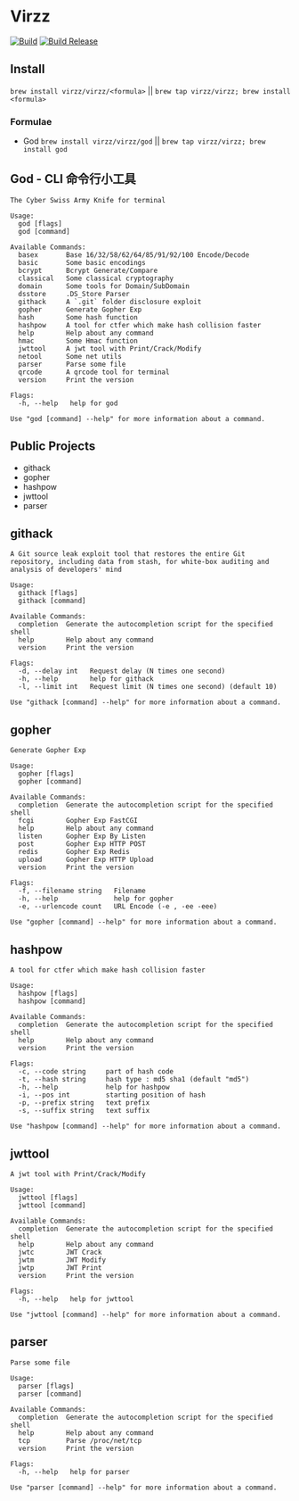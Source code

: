 # Virzz

[![Build](https://github.com/virzz/virzz/actions/workflows/virzz.yml/badge.svg)](https://github.com/virzz/virzz/actions/workflows/virzz.yml) [![Build Release](https://github.com/virzz/virzz/actions/workflows/virzz_release.yml/badge.svg)](https://github.com/virzz/virzz/actions/workflows/virzz_release.yml)

## Install

`brew install virzz/virzz/<formula>` || `brew tap virzz/virzz; brew install <formula>`

### Formulae

- God `brew install virzz/virzz/god` || `brew tap virzz/virzz; brew install god`

## God - CLI 命令行小工具

```
The Cyber Swiss Army Knife for terminal

Usage:
  god [flags]
  god [command]

Available Commands:
  basex       Base 16/32/58/62/64/85/91/92/100 Encode/Decode
  basic       Some basic encodings
  bcrypt      Bcrypt Generate/Compare
  classical   Some classical cryptography
  domain      Some tools for Domain/SubDomain
  dsstore     .DS_Store Parser
  githack     A `.git` folder disclosure exploit
  gopher      Generate Gopher Exp
  hash        Some hash function
  hashpow     A tool for ctfer which make hash collision faster
  help        Help about any command
  hmac        Some Hmac function
  jwttool     A jwt tool with Print/Crack/Modify
  netool      Some net utils
  parser      Parse some file
  qrcode      A qrcode tool for terminal
  version     Print the version

Flags:
  -h, --help   help for god

Use "god [command] --help" for more information about a command.
```

## Public Projects

- githack
- gopher
- hashpow
- jwttool
- parser

## githack

```
A Git source leak exploit tool that restores the entire Git repository, including data from stash, for white-box auditing and analysis of developers' mind

Usage:
  githack [flags]
  githack [command]

Available Commands:
  completion  Generate the autocompletion script for the specified shell
  help        Help about any command
  version     Print the version

Flags:
  -d, --delay int   Request delay (N times one second)
  -h, --help        help for githack
  -l, --limit int   Request limit (N times one second) (default 10)

Use "githack [command] --help" for more information about a command.
```

## gopher

```
Generate Gopher Exp

Usage:
  gopher [flags]
  gopher [command]

Available Commands:
  completion  Generate the autocompletion script for the specified shell
  fcgi        Gopher Exp FastCGI
  help        Help about any command
  listen      Gopher Exp By Listen
  post        Gopher Exp HTTP POST
  redis       Gopher Exp Redis
  upload      Gopher Exp HTTP Upload
  version     Print the version

Flags:
  -f, --filename string   Filename
  -h, --help              help for gopher
  -e, --urlencode count   URL Encode (-e , -ee -eee)

Use "gopher [command] --help" for more information about a command.
```

## hashpow

```
A tool for ctfer which make hash collision faster

Usage:
  hashpow [flags]
  hashpow [command]

Available Commands:
  completion  Generate the autocompletion script for the specified shell
  help        Help about any command
  version     Print the version

Flags:
  -c, --code string     part of hash code
  -t, --hash string     hash type : md5 sha1 (default "md5")
  -h, --help            help for hashpow
  -i, --pos int         starting position of hash
  -p, --prefix string   text prefix
  -s, --suffix string   text suffix

Use "hashpow [command] --help" for more information about a command.
```

## jwttool

```
A jwt tool with Print/Crack/Modify

Usage:
  jwttool [flags]
  jwttool [command]

Available Commands:
  completion  Generate the autocompletion script for the specified shell
  help        Help about any command
  jwtc        JWT Crack
  jwtm        JWT Modify
  jwtp        JWT Print
  version     Print the version

Flags:
  -h, --help   help for jwttool

Use "jwttool [command] --help" for more information about a command.
```

## parser

```
Parse some file

Usage:
  parser [flags]
  parser [command]

Available Commands:
  completion  Generate the autocompletion script for the specified shell
  help        Help about any command
  tcp         Parse /proc/net/tcp
  version     Print the version

Flags:
  -h, --help   help for parser

Use "parser [command] --help" for more information about a command.
```

